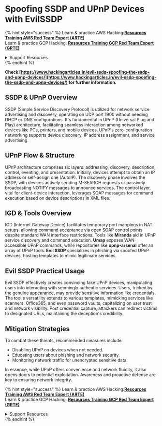 # Spoofing SSDP and UPnP Devices with EvilSSDP

{% hint style="success" %}
Learn & practice AWS Hacking:<img src="/.gitbook/assets/arte.png" alt="" data-size="line">[**Resources Training AWS Red Team Expert (ARTE)**](https://training.khulnasoft.com/courses/arte)<img src="/.gitbook/assets/arte.png" alt="" data-size="line">\
Learn & practice GCP Hacking: <img src="/.gitbook/assets/grte.png" alt="" data-size="line">[**Resources Training GCP Red Team Expert (GRTE)**<img src="/.gitbook/assets/grte.png" alt="" data-size="line">](https://training.khulnasoft.com/courses/grte)

<details>

<summary>Support Resources</summary>

* Check the [**subscription plans**](https://patreon.com/khulnasoft)!
* **Join the** 💬 [**Discord group**](https://discord.gg/hRep4RUj7f) or the [**telegram group**](https://t.me/peass) or **follow** us on **Twitter** 🐦 [**@resources\_live**](https://twitter.com/khulnasoft\_live)**.**
* **Share hacking tricks by submitting PRs to the** [**Resources**](https://github.com/khulnasoft/resources) and [**Resources Cloud**](https://github.com/khulnasoft/resources-cloud) github repos.

</details>
{% endhint %}

**Check [https://www.hackingarticles.in/evil-ssdp-spoofing-the-ssdp-and-upnp-devices/](https://www.hackingarticles.in/evil-ssdp-spoofing-the-ssdp-and-upnp-devices/) for further information.**

## **SSDP & UPnP Overview**

SSDP (Simple Service Discovery Protocol) is utilized for network service advertising and discovery, operating on UDP port 1900 without needing DHCP or DNS configurations. It's fundamental in UPnP (Universal Plug and Play) architecture, facilitating seamless interaction among networked devices like PCs, printers, and mobile devices. UPnP's zero-configuration networking supports device discovery, IP address assignment, and service advertising.

## **UPnP Flow & Structure**

UPnP architecture comprises six layers: addressing, discovery, description, control, eventing, and presentation. Initially, devices attempt to obtain an IP address or self-assign one (AutoIP). The discovery phase involves the SSDP, with devices actively sending M-SEARCH requests or passively broadcasting NOTIFY messages to announce services. The control layer, vital for client-device interaction, leverages SOAP messages for command execution based on device descriptions in XML files.

## **IGD & Tools Overview**

IGD (Internet Gateway Device) facilitates temporary port mappings in NAT setups, allowing command acceptance via open SOAP control points despite standard WAN interface restrictions. Tools like **Miranda** aid in UPnP service discovery and command execution. **Umap** exposes WAN-accessible UPnP commands, while repositories like **upnp-arsenal** offer an array of UPnP tools. **Evil SSDP** specializes in phishing via spoofed UPnP devices, hosting templates to mimic legitimate services.

## **Evil SSDP Practical Usage**

Evil SSDP effectively creates convincing fake UPnP devices, manipulating users into interacting with seemingly authentic services. Users, tricked by the genuine appearance, may provide sensitive information like credentials. The tool's versatility extends to various templates, mimicking services like scanners, Office365, and even password vaults, capitalizing on user trust and network visibility. Post credential capture, attackers can redirect victims to designated URLs, maintaining the deception's credibility.

## **Mitigation Strategies**

To combat these threats, recommended measures include:

- Disabling UPnP on devices when not needed.
- Educating users about phishing and network security.
- Monitoring network traffic for unencrypted sensitive data.

In essence, while UPnP offers convenience and network fluidity, it also opens doors to potential exploitation. Awareness and proactive defense are key to ensuring network integrity.

{% hint style="success" %}
Learn & practice AWS Hacking:<img src="/.gitbook/assets/arte.png" alt="" data-size="line">[**Resources Training AWS Red Team Expert (ARTE)**](https://training.khulnasoft.com/courses/arte)<img src="/.gitbook/assets/arte.png" alt="" data-size="line">\
Learn & practice GCP Hacking: <img src="/.gitbook/assets/grte.png" alt="" data-size="line">[**Resources Training GCP Red Team Expert (GRTE)**<img src="/.gitbook/assets/grte.png" alt="" data-size="line">](https://training.khulnasoft.com/courses/grte)

<details>

<summary>Support Resources</summary>

* Check the [**subscription plans**](https://patreon.com/khulnasoft)!
* **Join the** 💬 [**Discord group**](https://discord.gg/hRep4RUj7f) or the [**telegram group**](https://t.me/peass) or **follow** us on **Twitter** 🐦 [**@resources\_live**](https://twitter.com/khulnasoft\_live)**.**
* **Share hacking tricks by submitting PRs to the** [**Resources**](https://github.com/khulnasoft/resources) and [**Resources Cloud**](https://github.com/khulnasoft/resources-cloud) github repos.

</details>
{% endhint %}

